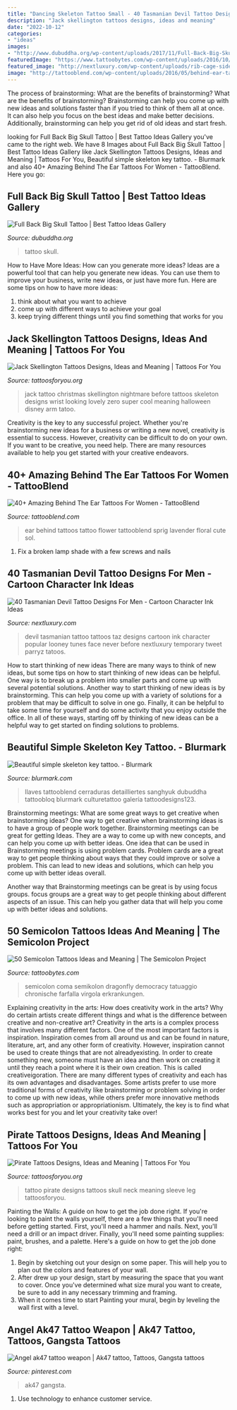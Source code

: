 ```yaml
---
title: "Dancing Skeleton Tattoo Small - 40 Tasmanian Devil Tattoo Designs For Men"
description: "Jack skellington tattoos designs, ideas and meaning"
date: "2022-10-12"
categories:
- "ideas"
images:
- "http://www.dubuddha.org/wp-content/uploads/2017/11/Full-Back-Big-Skull-Tattoo-by-Jake-Danielson-728x728.jpg"
featuredImage: "https://www.tattoobytes.com/wp-content/uploads/2016/10/semicolon-tattoo-butterfly.jpg"
featured_image: "http://nextluxury.com/wp-content/uploads/rib-cage-side-tasmanian-devil-male-tattoos.jpg"
image: "http://tattooblend.com/wp-content/uploads/2016/05/behind-ear-tattoo-design-3.jpg?x26891"
---
```



The process of brainstorming: What are the benefits of brainstorming?
What are the benefits of brainstorming?
Brainstorming can help you come up with new ideas and solutions faster than if you tried to think of them all at once. It can also help you focus on the best ideas and make better decisions. Additionally, brainstorming can help you get rid of old ideas and start fresh.

	

		
looking for Full Back Big Skull Tattoo | Best Tattoo Ideas Gallery you've came to the right web. We have 8 Images about Full Back Big Skull Tattoo | Best Tattoo Ideas Gallery like Jack Skellington Tattoos Designs, Ideas and Meaning | Tattoos For You, Beautiful simple skeleton key tattoo. - Blurmark and also 40+ Amazing Behind The Ear Tattoos For Women - TattooBlend. Here you go:
		
    
## Full Back Big Skull Tattoo | Best Tattoo Ideas Gallery

<img loading=lazy src="http://www.dubuddha.org/wp-content/uploads/2017/11/Full-Back-Big-Skull-Tattoo-by-Jake-Danielson-728x728.jpg" onerror="this.onerror=null;this.src='https://tse2.mm.bing.net/th?id=OIP.TZgZFWW9jyFDf5preDfKQQHaHa&amp;pid=15.1';" alt="Full Back Big Skull Tattoo | Best Tattoo Ideas Gallery">

_Source: dubuddha.org_

>tattoo skull. 

	

How to Have More Ideas: How can you generate more ideas?
Ideas are a powerful tool that can help you generate new ideas. You can use them to improve your business, write new ideas, or just have more fun. Here are some tips on how to have more ideas: 
1. think about what you want to achieve 
2. come up with different ways to achieve your goal 
3. keep trying different things until you find something that works for you 

    
## Jack Skellington Tattoos Designs, Ideas And Meaning | Tattoos For You

<img loading=lazy src="https://www.tattoosforyou.org/wp-content/uploads/2016/03/Jack-Skellington-Tattoo-Wrist.jpg" onerror="this.onerror=null;this.src='https://tse4.mm.bing.net/th?id=OIP.J1ePPxc68eOibyy5kj9JbgHaNJ&amp;pid=15.1';" alt="Jack Skellington Tattoos Designs, Ideas and Meaning | Tattoos For You">

_Source: tattoosforyou.org_

>jack tattoo christmas skellington nightmare before tattoos skeleton designs wrist looking lovely zero super cool meaning halloween disney arm tatoo. 

	

Creativity is the key to any successful project. Whether you're brainstorming new ideas for a business or writing a new novel, creativity is essential to success. However, creativity can be difficult to do on your own. If you want to be creative, you need help. There are many resources available to help you get started with your creative endeavors.

    
## 40+ Amazing Behind The Ear Tattoos For Women - TattooBlend

<img loading=lazy src="http://tattooblend.com/wp-content/uploads/2016/05/behind-ear-tattoo-design-3.jpg?x26891" onerror="this.onerror=null;this.src='https://tse2.mm.bing.net/th?id=OIP.NVscEe8G313I-HLNQx08CgAAAA&amp;pid=15.1';" alt="40+ Amazing Behind The Ear Tattoos For Women - TattooBlend">

_Source: tattooblend.com_

>ear behind tattoos tattoo flower tattooblend sprig lavender floral cute sol. 

	

1. Fix a broken lamp shade with a few screws and nails

    
## 40 Tasmanian Devil Tattoo Designs For Men - Cartoon Character Ink Ideas

<img loading=lazy src="http://nextluxury.com/wp-content/uploads/rib-cage-side-tasmanian-devil-male-tattoos.jpg" onerror="this.onerror=null;this.src='https://tse2.mm.bing.net/th?id=OIP.jrmi6xFHQMiHSVUWzKO1zgHaJN&amp;pid=15.1';" alt="40 Tasmanian Devil Tattoo Designs For Men - Cartoon Character Ink Ideas">

_Source: nextluxury.com_

>devil tasmanian tattoo tattoos taz designs cartoon ink character popular looney tunes face never before nextluxury temporary tweet parryz tatoos. 

	

How to start thinking of new ideas
There are many ways to think of new ideas, but some tips on how to start thinking of new ideas can be helpful. One way is to break up a problem into smaller parts and come up with several potential solutions. Another way to start thinking of new ideas is by brainstorming. This can help you come up with a variety of solutions for a problem that may be difficult to solve in one go. Finally, it can be helpful to take some time for yourself and do some activity that you enjoy outside the office. In all of these ways, starting off by thinking of new ideas can be a helpful way to get started on finding solutions to problems.

    
## Beautiful Simple Skeleton Key Tattoo. - Blurmark

<img loading=lazy src="https://www.blurmark.com/wp-content/uploads/2019/08/Beautiful-simple-skeleton-key-tattoo..jpg" onerror="this.onerror=null;this.src='https://tse1.mm.bing.net/th?id=OIP.sOFEffjdZshNh2dKY__5RAHaHa&amp;pid=15.1';" alt="Beautiful simple skeleton key tattoo. - Blurmark">

_Source: blurmark.com_

>llaves tattooblend cerraduras detailliertes sanghyuk dubuddha tattoobloq blurmark culturetattoo galería tattoodesigns123. 

	

Brainstorming meetings: What are some great ways to get creative when brainstorming ideas?
One way to get creative when brainstorming ideas is to have a group of people work together. Brainstorming meetings can be great for getting Ideas. They are a way to come up with new concepts, and can help you come up with better ideas. 
One idea that can be used in Brainstorming meetings is using problem cards. Problem cards are a great way to get people thinking about ways that they could improve or solve a problem. This can lead to new ideas and solutions, which can help you come up with better ideas overall. 

Another way that Brainstorming meetings can be great is by using focus groups. focus groups are a great way to get people thinking about different aspects of an issue. This can help you gather data that will help you come up with better ideas and solutions.

    
## 50 Semicolon Tattoos Ideas And Meaning | The Semicolon Project

<img loading=lazy src="https://www.tattoobytes.com/wp-content/uploads/2016/10/semicolon-tattoo-butterfly.jpg" onerror="this.onerror=null;this.src='https://tse4.mm.bing.net/th?id=OIP.0-y9_FRz_2851-bgY_JdMQHaKO&amp;pid=15.1';" alt="50 Semicolon Tattoos Ideas and Meaning | The Semicolon Project">

_Source: tattoobytes.com_

>semicolon coma semikolon dragonfly democracy tatuaggio chronische farfalla virgola erkrankungen. 

	

Explaining creativity in the arts: How does creativity work in the arts? Why do certain artists create different things and what is the difference between creative and non-creative art?
Creativity in the arts is a complex process that involves many different factors. One of the most important factors is inspiration. Inspiration comes from all around us and can be found in nature, literature, art, and any other form of creativity. However, inspiration cannot be used to create things that are not alreadyexisting. In order to create something new, someone must have an idea and then work on creating it until they reach a point where it is their own creation. This is called creativeigoration. There are many different types of creativity and each has its own advantages and disadvantages. Some artists prefer to use more traditional forms of creativity like brainstorming or problem solving in order to come up with new ideas, while others prefer more innovative methods such as appropriation or appropriationism. Ultimately, the key is to find what works best for you and let your creativity take over!

    
## Pirate Tattoos Designs, Ideas And Meaning | Tattoos For You

<img loading=lazy src="https://www.tattoosforyou.org/wp-content/uploads/2013/11/Pirate-Tattoo-Designs.jpg" onerror="this.onerror=null;this.src='https://tse1.mm.bing.net/th?id=OIP.sVawr2EKFr1uuKQmFezjQAHaJ3&amp;pid=15.1';" alt="Pirate Tattoos Designs, Ideas and Meaning | Tattoos For You">

_Source: tattoosforyou.org_

>tattoo pirate designs tattoos skull neck meaning sleeve leg tattoosforyou. 

	

Painting the Walls: A guide on how to get the job done right.
If you're looking to paint the walls yourself, there are a few things that you'll need before getting started. First, you'll need a hammer and nails. Next, you'll need a drill or an impact driver. Finally, you'll need some painting supplies: paint, brushes, and a palette. Here's a guide on how to get the job done right: 
1) Begin by sketching out your design on some paper. This will help you to plan out the colors and features of your wall. 
2) After drew up your design, start by measuring the space that you want to cover. Once you've determined what size mural you want to create, be sure to add in any necessary trimming and framing. 
3) When it comes time to start Painting your mural, begin by leveling the wall first with a level.

    
## Angel Ak47 Tattoo Weapon | Ak47 Tattoo, Tattoos, Gangsta Tattoos

<img loading=lazy src="https://i.pinimg.com/736x/f4/f7/b6/f4f7b68dd234472e4d4d0aacdba276e3.jpg" onerror="this.onerror=null;this.src='https://tse2.mm.bing.net/th?id=OIP.mMu6Eb785SgZzrizcNgaVAHaJ3&amp;pid=15.1';" alt="Angel ak47 tattoo weapon | Ak47 tattoo, Tattoos, Gangsta tattoos">

_Source: pinterest.com_

>ak47 gangsta. 

	

1. Use technology to enhance customer service.

